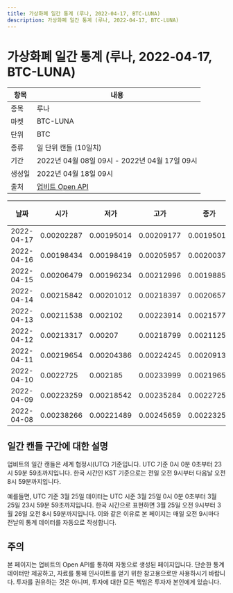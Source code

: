 ```yaml
---
title: 가상화폐 일간 통계 (루나, 2022-04-17, BTC-LUNA)
description: 가상화폐 일간 통계 (루나, 2022-04-17, BTC-LUNA)
---
```



가상화폐 일간 통계 (루나, 2022-04-17, BTC-LUNA)
===

|항목|내용|
|--|--|
|종목|루나|
|마켓|BTC-LUNA|
|단위|BTC|
|종류|일 단위 캔들 (10일치)|
|기간|2022년 04월 08일 09시 - 2022년 04월 17일 09시|
|생성일|2022년 04월 18일 09시|
|출처|[업비트 Open API](https://docs.upbit.com)|


|날짜|시가|저가|고가|종가|비고|
|--|--|--|--|--|--|
|2022-04-17|0.00202287|0.00195014|0.00209177|0.00195015|    |
|2022-04-16|0.00198434|0.00198419|0.00205957|0.0020037|    |
|2022-04-15|0.00206479|0.00196234|0.00212996|0.00198856|    |
|2022-04-14|0.00215842|0.00201012|0.00218397|0.00206579|    |
|2022-04-13|0.00211538|0.002102|0.00223914|0.00215776|    |
|2022-04-12|0.00213317|0.00207|0.00218799|0.00211257|    |
|2022-04-11|0.00219654|0.00204386|0.00224245|0.00209132|    |
|2022-04-10|0.0022725|0.002185|0.00233999|0.00219654|    |
|2022-04-09|0.00223259|0.00218542|0.00235284|0.0022725|    |
|2022-04-08|0.00238266|0.00221489|0.00245659|0.00223259|    |


일간 캔들 구간에 대한 설명
---


업비트의 일간 캔들은 세계 협정시(UTC) 기준입니다. 
UTC 기준 0시 0분 0초부터 23시 59분 59초까지입니다. 
한국 시간인 KST 기준으로는 전일 오전 9시부터 다음날 오전 8시 59분까지입니다. 


예를들면, UTC 기준 3월 25일 데이터는 UTC 시준 3월 25일 0시 0분 0초부터 3월 25일 23시 59분 59초까지입니다. 
한국 시간으로 표현하면 3월 25일 오전 9시부터 3월 26일 오전 8시 59분까지입니다. 
이와 같은 이유로 본 페이지는 매일 오전 9시마다 전날의 통계 데이터를 자동으로 작성합니다. 


주의
---


본 페이지는 업비트의 Open API를 통하여 자동으로 생성된 페이지입니다. 
단순한 통계 데이터만 제공하고, 자료를 통해 인사이트를 얻기 위한 참고용으로만 사용하시기 바랍니다. 
투자를 권유하는 것은 아니며, 투자에 대한 모든 책임은 투자자 본인에게 있습니다. 
